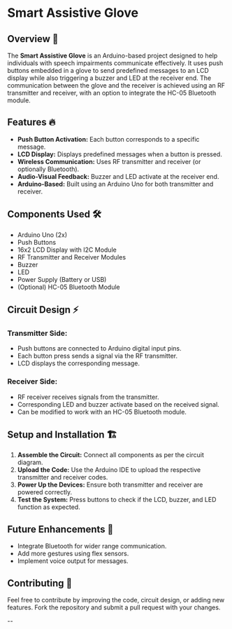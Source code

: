 # Smart Assistive Glove

## Overview 🚀
The **Smart Assistive Glove** is an Arduino-based project designed to help individuals with speech impairments communicate effectively. It uses push buttons embedded in a glove to send predefined messages to an LCD display while also triggering a buzzer and LED at the receiver end. The communication between the glove and the receiver is achieved using an RF transmitter and receiver, with an option to integrate the HC-05 Bluetooth module.

## Features 🔥
- **Push Button Activation:** Each button corresponds to a specific message.
- **LCD Display:** Displays predefined messages when a button is pressed.
- **Wireless Communication:** Uses RF transmitter and receiver (or optionally Bluetooth).
- **Audio-Visual Feedback:** Buzzer and LED activate at the receiver end.
- **Arduino-Based:** Built using an Arduino Uno for both transmitter and receiver.

## Components Used 🛠️
- Arduino Uno (2x)
- Push Buttons
- 16x2 LCD Display with I2C Module
- RF Transmitter and Receiver Modules
- Buzzer
- LED
- Power Supply (Battery or USB)
- (Optional) HC-05 Bluetooth Module

## Circuit Design ⚡
### Transmitter Side:
- Push buttons are connected to Arduino digital input pins.
- Each button press sends a signal via the RF transmitter.
- LCD displays the corresponding message.

### Receiver Side:
- RF receiver receives signals from the transmitter.
- Corresponding LED and buzzer activate based on the received signal.
- Can be modified to work with an HC-05 Bluetooth module.

## Setup and Installation 🏗️
1. **Assemble the Circuit:** Connect all components as per the circuit diagram.
2. **Upload the Code:** Use the Arduino IDE to upload the respective transmitter and receiver codes.
3. **Power Up the Devices:** Ensure both transmitter and receiver are powered correctly.
4. **Test the System:** Press buttons to check if the LCD, buzzer, and LED function as expected.

## Future Enhancements 🚀
- Integrate Bluetooth for wider range communication.
- Add more gestures using flex sensors.
- Implement voice output for messages.

## Contributing 🤝
Feel free to contribute by improving the code, circuit design, or adding new features. Fork the repository and submit a pull request with your changes.

--
